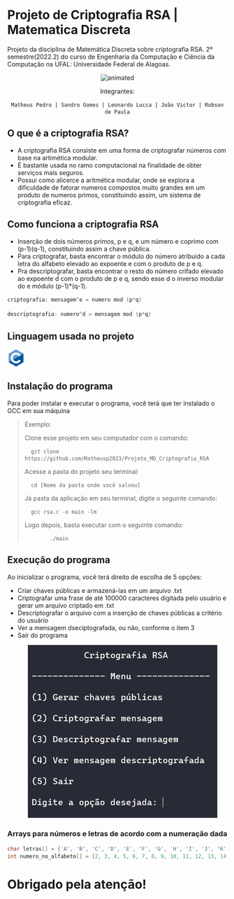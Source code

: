 # Projeto de Criptografia RSA | Matematica Discreta
Projeto da disciplina de Matemática Discreta sobre criptografia RSA. 2º semestre(2022.2) do curso de Engenharia da Computação e Ciência da Computação na UFAL: Universidade Federal de Alagoas.
<p align="center">
  <img src="https://user-images.githubusercontent.com/91018438/204195385-acc6fcd4-05a7-4f25-87d1-cb7d5cc5c852.png" alt="animated" />
</p>

<center>
Integrantes:

  
    Matheus Pedro | Sandro Gomes | Leonardo Lucca | João Victor | Robson de Paula
 </center>
  
  

## O que é a criptografia RSA?
* A criptografia RSA consiste em uma forma de criptografar números com base na artimética modular.
* É bastante usada no ramo computacional na finalidade de obter serviços mais seguros.
* Possui como alicerce a aritmética modular, onde se explora a dificuldade de fatorar numeros compostos muito grandes em um produto de numeros primos, constituindo assim, um sistema de criptografia eficaz.

## Como funciona a criptografia RSA
* Inserção de dois números primos, p e q, e um número e coprimo com (p-1)(q-1), constituindo assim a chave pública.
* Para criptografar, basta encontrar o módulo do número atribuido a cada letra do alfabeto elevado ao expoente e com o produto de p e q.
* Pra descriptografar, basta encontrar o resto do número crifado elevado ao expoente d com o produto de p e q, sendo esse d o inverso modular do e módulo (p-1)*(q-1).

```c
criptografia: mensagem^e = numero mod (p*q)

descriptografia: numero^d = mensagem mod (p*q)

```		
<h2>Linguagem usada no projeto</h2>
<a href="https://www.cprogramming.com/" target="_blank" rel="noreferrer"> <img src="https://raw.githubusercontent.com/devicons/devicon/master/icons/c/c-original.svg" alt="c" width="40" height="40"/> </a> </p>

## Instalação do programa

<p> Para poder instalar e executar o programa, você terá que ter instalado o GCC em sua máquina

> Exemplo:
>
> Clone esse projeto em seu computador com o comando:
> ```
> 	git clone https://github.com/Matheusp2023/Projeto_MD_Criptografia_RSA
> ```
> Acesse a pasta do projeto seu terminal:
> ```
> 	cd [Nome da pasta onde você salvou]
> ```
> Já pasta da aplicação em seu terminal, digite o seguinte comando:
> ```
> 	gcc rsa.c -o main -lm
> ```
> 	Logo depois, basta executar com o seguinte comando:
> ```
>         ./main
  </p>


## Execução do programa
<p> Ao inicializar o programa, você terá direito de escolha de 5 opções:
  
* Criar chaves públicas e armazená-las em um arquivo .txt
* Criptografar uma frase de até 100000 caracteres digitada pelo usuário e gerar um arquivo criptado em .txt
* Descriptografar o arquivo com a inserção de chaves públicas a critério do usuário
* Ver a mensagem dseciptografada, ou não, conforme o item 3
* Sair do programa
  <p align="center">
  <img src="https://github.com/Matheusp2023/Projeto_MD_Criptografia_RSA/blob/main/Imagem%20do%20Menu.jpg" alt="animated" />
</p>

### Arrays para números e letras de acordo com a numeração dada

```c
char letras[] = {'A', 'B', 'C', 'D', 'E', 'F', 'G', 'H', 'I', 'J', 'K', 'L', 'M', 'N', 'O', 'P', 'Q', 'R', 'S', 'T', 'U', 'V', 'W', 'X', 'Y', 'Z', ' '};
int numero_no_alfabeto[] = {2, 3, 4, 5, 6, 7, 8, 9, 10, 11, 12, 13, 14, 15, 16, 17, 18, 19, 20, 21, 22, 23, 24, 25, 26, 27, 28};
```

# Obrigado pela atenção!
